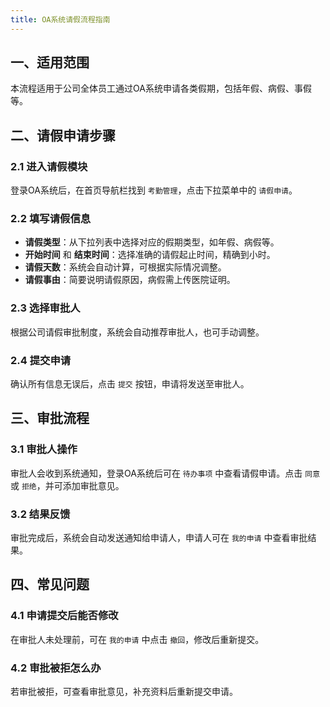 ```yaml
---
title: OA系统请假流程指南
---
```


## 一、适用范围
本流程适用于公司全体员工通过OA系统申请各类假期，包括年假、病假、事假等。

## 二、请假申请步骤
### 2.1 进入请假模块
登录OA系统后，在首页导航栏找到 `考勤管理`，点击下拉菜单中的 `请假申请`。

### 2.2 填写请假信息
- **请假类型**：从下拉列表中选择对应的假期类型，如年假、病假等。
- **开始时间** 和 **结束时间**：选择准确的请假起止时间，精确到小时。
- **请假天数**：系统会自动计算，可根据实际情况调整。
- **请假事由**：简要说明请假原因，病假需上传医院证明。

### 2.3 选择审批人
根据公司请假审批制度，系统会自动推荐审批人，也可手动调整。

### 2.4 提交申请
确认所有信息无误后，点击 `提交` 按钮，申请将发送至审批人。

## 三、审批流程
### 3.1 审批人操作
审批人会收到系统通知，登录OA系统后可在 `待办事项` 中查看请假申请。点击 `同意` 或 `拒绝`，并可添加审批意见。

### 3.2 结果反馈
审批完成后，系统会自动发送通知给申请人，申请人可在 `我的申请` 中查看审批结果。

## 四、常见问题
### 4.1 申请提交后能否修改
在审批人未处理前，可在 `我的申请` 中点击 `撤回`，修改后重新提交。

### 4.2 审批被拒怎么办
若审批被拒，可查看审批意见，补充资料后重新提交申请。